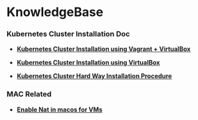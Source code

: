 # KnowledgeBase



### **Kubernetes Cluster Installation Doc**

- **[Kubernetes Cluster Installation using Vagrant + VirtualBox](kubernetes/kubernetes-install-using-vagrant.md)**

- **[Kubernetes Cluster Installation using VirtualBox](kubernetes/kubernetes_multinode_install.md)**

- **[Kubernetes Cluster Hard Way Installation Procedure](kubernetes/kubernetes_install_hard_way/kubernetes_install_hard_way.md)**



### **MAC Related**

- **[Enable Nat in macos for VMs](macos/nat_in_macos.md)**

